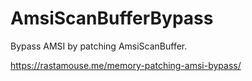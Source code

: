 # AmsiScanBufferBypass
Bypass AMSI by patching AmsiScanBuffer.

https://rastamouse.me/memory-patching-amsi-bypass/
